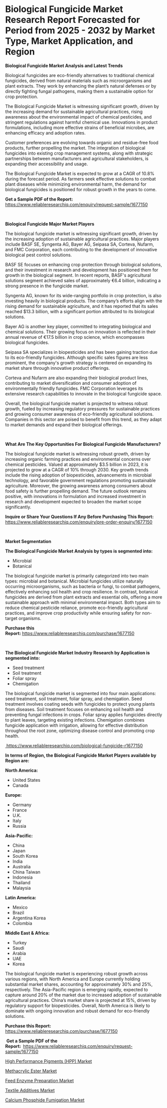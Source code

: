 <p><h1>Biological Fungicide Market Research Report Forecasted for Period from 2025 -  2032 by Market Type, Market Application, and Region</h1></p><p><strong>Biological Fungicide Market Analysis and Latest Trends</strong></p>
<p><p>Biological fungicides are eco-friendly alternatives to traditional chemical fungicides, derived from natural materials such as microorganisms and plant extracts. They work by enhancing the plant’s natural defenses or by directly fighting fungal pathogens, making them a sustainable option for crop protection.</p><p>The Biological Fungicide Market is witnessing significant growth, driven by the increasing demand for sustainable agricultural practices, rising awareness about the environmental impact of chemical pesticides, and stringent regulations against harmful chemical use. Innovations in product formulations, including more effective strains of beneficial microbes, are enhancing efficacy and adoption rates.</p><p>Customer preferences are evolving towards organic and residue-free food products, further propelling the market. The integration of biological fungicides into existing crop management systems, along with strategic partnerships between manufacturers and agricultural stakeholders, is expanding their accessibility and usage.</p><p>The Biological Fungicide Market is expected to grow at a CAGR of 10.8% during the forecast period. As farmers seek effective solutions to combat plant diseases while minimizing environmental harm, the demand for biological fungicides is positioned for robust growth in the years to come.</p></p>
<p><strong>Get a Sample PDF of the Report:&nbsp;</strong> <a href="https://www.reliableresearchiq.com/enquiry/request-sample/1677150?utm_campaign=1082&utm_medium=2&utm_source=Github&utm_content=ia&utm_term=24032025&utm_id=biological-fungicide">https://www.reliableresearchiq.com/enquiry/request-sample/1677150</a></p>
<p>&nbsp;</p>
<p><strong>Biological Fungicide Major Market Players</strong></p>
<p><p>The biological fungicide market is witnessing significant growth, driven by the increasing adoption of sustainable agricultural practices. Major players include BASF SE, Syngenta AG, Bayer AG, Seipasa SA, Corteva, Nufarm, and FMC Corporation, each contributing to the development of innovative biological pest control solutions.</p><p>BASF SE focuses on enhancing crop protection through biological solutions, and their investment in research and development has positioned them for growth in the biological segment. In recent reports, BASF's agricultural solutions segment achieved sales of approximately €6.4 billion, indicating a strong presence in the fungicide market.</p><p>Syngenta AG, known for its wide-ranging portfolio in crop protection, is also investing heavily in biological products. The company’s efforts align with the rising demand for sustainable agriculture, and it has reported that its sales reached $13.3 billion, with a significant portion attributed to its biological solutions.</p><p>Bayer AG is another key player, committed to integrating biological and chemical solutions. Their growing focus on innovation is reflected in their annual revenue of €17.5 billion in crop science, which encompasses biological fungicides.</p><p>Seipasa SA specializes in biopesticides and has been gaining traction due to its eco-friendly fungicides. Although specific sales figures are less prominent, the company's growth strategy is centered on expanding its market share through innovative product offerings.</p><p>Corteva and Nufarm are also expanding their biological product lines, contributing to market diversification and consumer adoption of environmentally friendly fungicides. FMC Corporation leverages its extensive research capabilities to innovate in the biological fungicide space.</p><p>Overall, the biological fungicide market is projected to witness robust growth, fueled by increasing regulatory pressures for sustainable practices and growing consumer awareness of eco-friendly agricultural solutions. Companies in this sector are poised to benefit from this trend, as they adapt to market demands and expand their biological offerings.</p></p>
<p>&nbsp;</p>
<p><strong>What Are The Key Opportunities For Biological Fungicide Manufacturers?</strong></p>
<p><p>The biological fungicide market is witnessing robust growth, driven by increasing organic farming practices and environmental concerns over chemical pesticides. Valued at approximately $3.5 billion in 2023, it is projected to grow at a CAGR of 10% through 2030. Key growth trends include the rising adoption of biopesticides, advancements in microbial technology, and favorable government regulations promoting sustainable agriculture. Moreover, the growing awareness among consumers about food safety is further propelling demand. The future outlook remains positive, with innovations in formulation and increased investment in research and development expected to broaden the market scope significantly.</p></p>
<p><strong>Inquire or Share Your Questions If Any Before Purchasing This Report:</strong> <a href="https://www.reliableresearchiq.com/enquiry/pre-order-enquiry/1677150?utm_campaign=1082&utm_medium=2&utm_source=Github&utm_content=ia&utm_term=24032025&utm_id=biological-fungicide">https://www.reliableresearchiq.com/enquiry/pre-order-enquiry/1677150</a></p>
<p>&nbsp;</p>
<p><strong>Market Segmentation</strong></p>
<p><strong>The Biological Fungicide Market Analysis by types is segmented into:</strong></p>
<p><ul><li>Microbial</li><li>Botanical</li></ul></p>
<p><p>The biological fungicide market is primarily categorized into two main types: microbial and botanical. Microbial fungicides utilize naturally occurring microorganisms, such as bacteria or fungi, to combat pathogens, effectively enhancing soil health and crop resilience. In contrast, botanical fungicides are derived from plant extracts and essential oils, offering a more sustainable approach with minimal environmental impact. Both types aim to reduce chemical pesticide reliance, promote eco-friendly agricultural practices, and improve crop productivity while ensuring safety for non-target organisms.</p></p>
<p><strong>Purchase this Report:&nbsp;</strong><a href="https://www.reliableresearchiq.com/purchase/1677150?utm_campaign=1082&utm_medium=2&utm_source=Github&utm_content=ia&utm_term=24032025&utm_id=biological-fungicide">https://www.reliableresearchiq.com/purchase/1677150</a></p>
<p>&nbsp;</p>
<p><strong>The Biological Fungicide Market Industry Research by Application is segmented into:</strong></p>
<p><ul><li>Seed treatment</li><li>Soil treatment</li><li>Foliar spray</li><li>Chemigation</li></ul></p>
<p><p>The biological fungicide market is segmented into four main applications: seed treatment, soil treatment, foliar spray, and chemigation. Seed treatment involves coating seeds with fungicides to protect young plants from diseases. Soil treatment focuses on enhancing soil health and preventing fungal infections in crops. Foliar spray applies fungicides directly to plant leaves, targeting existing infections. Chemigation combines fungicide application with irrigation, allowing for effective distribution throughout the root zone, optimizing disease control and promoting crop health.</p></p>
<p><a href="https://www.reliableresearchiq.com/biological-fungicide-r1677150?utm_campaign=1082&utm_medium=2&utm_source=Github&utm_content=ia&utm_term=24032025&utm_id=biological-fungicide">&nbsp;https://www.reliableresearchiq.com/biological-fungicide-r1677150</a></p>
<p><strong>In terms of Region, the Biological Fungicide Market Players available by Region are:</strong></p>
<p>
    <p> <strong> North America: </strong>
        <ul>
            <li>United States</li>
            <li>Canada</li>
        </ul>
        </p> 
    <p> <strong> Europe: </strong>
        <ul>
            <li>Germany</li>
            <li>France</li>
            <li>U.K.</li>
            <li>Italy</li>
            <li>Russia</li>
        </ul>
        </p> 
    <p> <strong> Asia-Pacific: </strong>
        <ul>
            <li>China</li>
            <li>Japan</li>
            <li>South Korea</li>
            <li>India</li>
            <li>Australia</li>
            <li>China Taiwan</li>
            <li>Indonesia</li>
            <li>Thailand</li>
            <li>Malaysia</li>
        </ul>
        </p> 
    <p> <strong> Latin America: </strong>
        <ul>
            <li>Mexico</li>
            <li>Brazil</li>
            <li>Argentina Korea</li>
            <li>Colombia</li>
        </ul>
        </p> 
    <p> <strong> Middle East & Africa: </strong>
        <ul>
            <li>Turkey</li>
            <li>Saudi</li>
            <li>Arabia</li>
            <li>UAE</li>
            <li>Korea</li>
        </ul>
    </p>
    </p>
<p><p>The biological fungicide market is experiencing robust growth across various regions, with North America and Europe currently holding substantial market shares, accounting for approximately 30% and 25%, respectively. The Asia-Pacific region is emerging rapidly, expected to capture around 20% of the market due to increased adoption of sustainable agricultural practices. China’s market share is projected at 15%, driven by regulatory support for biopesticides. Overall, North America is likely to dominate with ongoing innovation and robust demand for eco-friendly solutions.</p></p>
<p><strong>Purchase this Report: </strong><a href="https://www.reliableresearchiq.com/purchase/1677150?utm_campaign=1082&utm_medium=2&utm_source=Github&utm_content=ia&utm_term=24032025&utm_id=biological-fungicide">https://www.reliableresearchiq.com/purchase/1677150</a></p>
<p>&nbsp;<strong>Get a Sample PDF of the Report:&nbsp;&nbsp;</strong><a href="https://www.reliableresearchiq.com/enquiry/request-sample/1677150?utm_campaign=1082&utm_medium=2&utm_source=Github&utm_content=ia&utm_term=24032025&utm_id=biological-fungicide">https://www.reliableresearchiq.com/enquiry/request-sample/1677150</a></p>
<p><strong></strong></p>
<p><p><a href="https://github.com/mgapeak/Market-Research-Report-List-1/blob/main/high-performance-pigments-hpp-market.md?utm_campaign=1082&utm_medium=2&utm_source=Github&utm_content=ia&utm_term=24032025&utm_id=biological-fungicide">High Performance Pigments (HPP) Market</a></p><p><a href="https://github.com/aijazdeitzbq/Market-Research-Report-List-1/blob/main/methacrylic-ester-market.md?utm_campaign=1082&utm_medium=2&utm_source=Github&utm_content=ia&utm_term=24032025&utm_id=biological-fungicide">Methacrylic Ester Market</a></p><p><a href="https://github.com/gambokaiohjr/Market-Research-Report-List-1/blob/main/feed-enzyme-preparation-market.md?utm_campaign=1082&utm_medium=2&utm_source=Github&utm_content=ia&utm_term=24032025&utm_id=biological-fungicide">Feed Enzyme Preparation Market</a></p><p><a href="https://github.com/owaysusing/Market-Research-Report-List-1/blob/main/textile-additives-market.md?utm_campaign=1082&utm_medium=2&utm_source=Github&utm_content=ia&utm_term=24032025&utm_id=biological-fungicide">Textile Additives Market</a></p><p><a href="https://github.com/monacaquddus/Market-Research-Report-List-1/blob/main/calcium-phosphide-fumigation-market.md?utm_campaign=1082&utm_medium=2&utm_source=Github&utm_content=ia&utm_term=24032025&utm_id=biological-fungicide">Calcium Phosphide Fumigation Market</a></p></p>